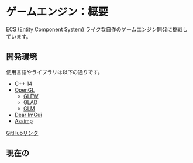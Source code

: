 # ゲームエンジン：概要
[ECS (Entity Component System)](https://en.wikipedia.org/wiki/Entity_component_system) ライクな自作のゲームエンジン開発に挑戦しています。

## 開発環境
使用言語やライブラリは以下の通りです。
- C++ 14
- [OpenGL](https://www.opengl.org//)
  - [GLFW](https://www.glfw.org)
  - [GLAD](https://github.com/Dav1dde/glad)
  - [GLM](https://github.com/g-truc/glm)
- [Dear ImGui](https://github.com/ocornut/imgui)
- [Assimp](https://github.com/assimp/assimp)

[GitHubリンク](https://github.com/namo02268/Kikurage)

## 現在の
